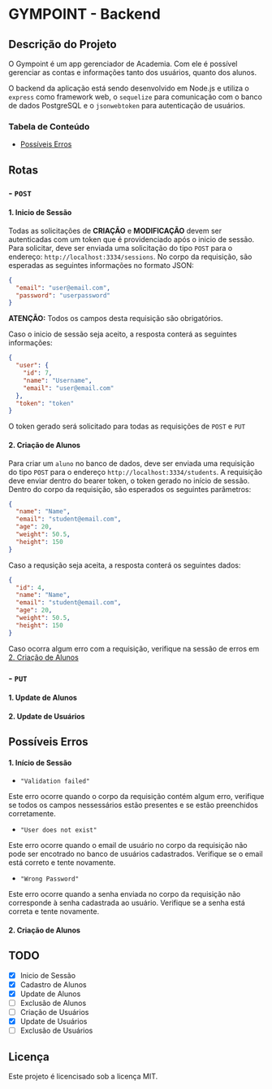 # GYMPOINT - Backend

## Descrição do Projeto

O Gympoint é um app gerenciador de Academia. Com ele é possível gerenciar as contas e informações tanto dos usuários, quanto dos alunos.

O backend da aplicação está sendo desenvolvido em Node.js e utiliza o `express` como framework web, o `sequelize` para comunicação com o banco de dados PostgreSQL e o `jsonwebtoken` para autenticação de usuários.

### Tabela de Conteúdo

- [Possíveis Erros](#Possíveis-Erros)

## Rotas

### - `POST`

#### 1. Inicio de Sessão

Todas as solicitações de **CRIAÇÃO** e **MODIFICAÇÃO** devem ser autenticadas com um token que é providenciado após o inicio de sessão. Para solicitar, deve ser enviada uma solicitação do tipo `POST` para o endereço: `http://localhost:3334/sessions`. No corpo da requisição, são esperadas as seguintes informações no formato JSON:

```json
{
  "email": "user@email.com",
  "password": "userpassword"
}
```

**ATENÇÃO:** Todos os campos desta requisição são obrigatórios.

Caso o inicio de sessão seja aceito, a resposta conterá as seguintes informações:

```json
{
  "user": {
    "id": 7,
    "name": "Username",
    "email": "user@email.com"
  },
  "token": "token"
}
```

O token gerado será solicitado para todas as requisições de `POST` e `PUT`

#### 2. Criação de Alunos

Para criar um `aluno` no banco de dados, deve ser enviada uma requisição do tipo `POST` para o endereço `http://localhost:3334/students`. A requisição deve enviar dentro do bearer token, o token gerado no início de sessão. Dentro do corpo da requisição, são esperados os seguintes parâmetros:

```json
{
  "name": "Name",
  "email": "student@email.com",
  "age": 20,
  "weight": 50.5,
  "height": 150
}
```

Caso a requsição seja aceita, a resposta conterá os seguintes dados:

```json
{
  "id": 4,
  "name": "Name",
  "email": "student@email.com",
  "age": 20,
  "weight": 50.5,
  "height": 150
}
```

Caso ocorra algum erro com a requisição, verifique na sessão de erros em [2. Criação de Alunos](##2.-Criação-de-Alunos)

### - `PUT`

#### 1. Update de Alunos

#### 2. Update de Usuários

## Possíveis Erros

#### 1. Início de Sessão

- `"Validation failed"`

Este erro ocorre quando o corpo da requisição contém algum erro, verifique se todos os campos nessessários estão presentes e se estão preenchidos corretamente.

- `"User does not exist"`

Este erro ocorre quando o email de usuário no corpo da requisição não pode ser encotrado no banco de usuários cadastrados. Verifique se o email está correto e tente novamente.

- `"Wrong Password"`

Este erro ocorre quando a senha enviada no corpo da requisição não corresponde à senha cadastrada ao usuário. Verifique se a senha está correta e tente novamente.

#### 2. Criação de Alunos

## TODO

- [x] Inicio de Sessão
- [x] Cadastro de Alunos
- [x] Update de Alunos
- [ ] Exclusão de Alunos
- [ ] Criação de Usuários
- [x] Update de Usuários
- [ ] Exclusão de Usuários

## Licença

Este projeto é licencisado sob a licença MIT.
